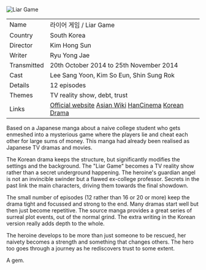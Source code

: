 ![Liar Game](liar_game_2014.jpg)

| | |
|-|-|
Name|&#46972;&#51060;&#50612; &#44172;&#51076; / Liar Game
Country|South Korea
Director|Kim Hong Sun
Writer|Ryu Yong Jae
Transmitted|20th October 2014 to 25th November 2014
Cast|Lee Sang Yoon, Kim So Eun, Shin Sung Rok
Details|12 episodes
Themes|TV reality show, debt, trust
Links|[Official website](http://program.tving.com/tvn/liargame) [Asian Wiki](http://asianwiki.com/Liar_Game_(Korean_Drama)) [HanCinema](https://www.hancinema.net/korean_drama_Liar_Game.php) [Korean Drama](https://www.koreandrama.org/liar-game/)

Based on a Japanese manga about a naive college student who gets enmeshed
into a mysterious game where the players lie and cheat each other for
large sums of money. This manga had already been realised as Japanese TV
dramas and movies.

The Korean drama keeps the structure, but significantly modifies the
settings and the background. The "Liar Game" becomes a TV reality show
rather than a secret underground happening. The heroine's guardian angel
is not an invincible swinder but a flawed ex-college professor. Secrets
in the past link the main characters, driving them towards the final
showdown.

The small number of episodes (12 rather than 16 or 20 or more) keep the drama
tight and focussed and strong to the end. Many dramas start well but then just
become repetitive. The source manga provides a great series of surreal plot events,
out of the normal grind. The extra writing in the Korean version really
adds depth to the whole.

The heroine develops to be more than just someone to be rescued, her naivety
becomes a strength and something that changes others. The hero too goes
through a journey as he rediscovers trust to some extent.

A gem.
